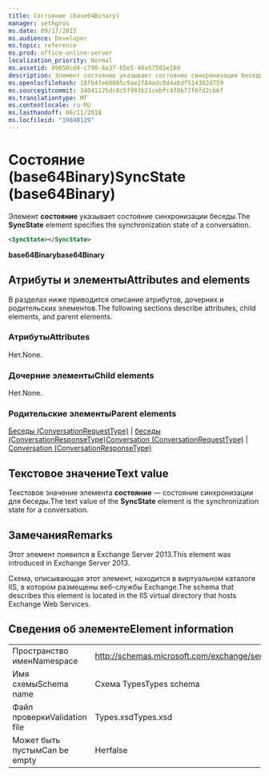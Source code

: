 ```yaml
---
title: Состояние (base64Binary)
manager: sethgros
ms.date: 09/17/2015
ms.audience: Developer
ms.topic: reference
ms.prod: office-online-server
localization_priority: Normal
ms.assetid: 89650cd4-c790-4a37-b5e5-46a57501e100
description: Элемент состояние указывает состояние синхронизации беседы.
ms.openlocfilehash: 18fb4fe60085c9ae2f84adc0d4a6df514302d759
ms.sourcegitcommit: 34041125dc8c5f993b21cebfc4f8b72f0fd2cb6f
ms.translationtype: MT
ms.contentlocale: ru-RU
ms.lasthandoff: 06/11/2018
ms.locfileid: "19840129"
---
```

# <a name="syncstate-base64binary"></a><span data-ttu-id="582db-103">Состояние (base64Binary)</span><span class="sxs-lookup"><span data-stu-id="582db-103">SyncState (base64Binary)</span></span>

<span data-ttu-id="582db-104">Элемент **состояние** указывает состояние синхронизации беседы.</span><span class="sxs-lookup"><span data-stu-id="582db-104">The **SyncState** element specifies the synchronization state of a conversation.</span></span> 
  
```XML
<SyncState></SyncState>
```

 <span data-ttu-id="582db-105">**base64Binary**</span><span class="sxs-lookup"><span data-stu-id="582db-105">**base64Binary**</span></span>
## <a name="attributes-and-elements"></a><span data-ttu-id="582db-106">Атрибуты и элементы</span><span class="sxs-lookup"><span data-stu-id="582db-106">Attributes and elements</span></span>

<span data-ttu-id="582db-107">В разделах ниже приводится описание атрибутов, дочерних и родительских элементов.</span><span class="sxs-lookup"><span data-stu-id="582db-107">The following sections describe attributes, child elements, and parent elements.</span></span>
  
### <a name="attributes"></a><span data-ttu-id="582db-108">Атрибуты</span><span class="sxs-lookup"><span data-stu-id="582db-108">Attributes</span></span>

<span data-ttu-id="582db-109">Нет.</span><span class="sxs-lookup"><span data-stu-id="582db-109">None.</span></span>
  
### <a name="child-elements"></a><span data-ttu-id="582db-110">Дочерние элементы</span><span class="sxs-lookup"><span data-stu-id="582db-110">Child elements</span></span>

<span data-ttu-id="582db-111">Нет.</span><span class="sxs-lookup"><span data-stu-id="582db-111">None.</span></span>
  
### <a name="parent-elements"></a><span data-ttu-id="582db-112">Родительские элементы</span><span class="sxs-lookup"><span data-stu-id="582db-112">Parent elements</span></span>

<span data-ttu-id="582db-113">[Беседы (ConversationRequestType)](conversation-conversationrequesttype.md) | [беседы (ConversationResponseType)](conversation-conversationresponsetype.md)</span><span class="sxs-lookup"><span data-stu-id="582db-113">[Conversation (ConversationRequestType)](conversation-conversationrequesttype.md) | [Conversation (ConversationResponseType)](conversation-conversationresponsetype.md)</span></span>
  
## <a name="text-value"></a><span data-ttu-id="582db-114">Текстовое значение</span><span class="sxs-lookup"><span data-stu-id="582db-114">Text value</span></span>

<span data-ttu-id="582db-115">Текстовое значение элемента **состояние** — состояние синхронизации для беседы.</span><span class="sxs-lookup"><span data-stu-id="582db-115">The text value of the **SyncState** element is the synchronization state for a conversation.</span></span> 
  
## <a name="remarks"></a><span data-ttu-id="582db-116">Замечания</span><span class="sxs-lookup"><span data-stu-id="582db-116">Remarks</span></span>

<span data-ttu-id="582db-117">Этот элемент появился в Exchange Server 2013.</span><span class="sxs-lookup"><span data-stu-id="582db-117">This element was introduced in Exchange Server 2013.</span></span>
  
<span data-ttu-id="582db-118">Схема, описывающая этот элемент, находится в виртуальном каталоге IIS, в котором размещены веб-службы Exchange.</span><span class="sxs-lookup"><span data-stu-id="582db-118">The schema that describes this element is located in the IIS virtual directory that hosts Exchange Web Services.</span></span>
  
## <a name="element-information"></a><span data-ttu-id="582db-119">Сведения об элементе</span><span class="sxs-lookup"><span data-stu-id="582db-119">Element information</span></span>

|||
|:-----|:-----|
|<span data-ttu-id="582db-120">Пространство имен</span><span class="sxs-lookup"><span data-stu-id="582db-120">Namespace</span></span>  <br/> |http://schemas.microsoft.com/exchange/services/2006/types  <br/> |
|<span data-ttu-id="582db-121">Имя схемы</span><span class="sxs-lookup"><span data-stu-id="582db-121">Schema name</span></span>  <br/> |<span data-ttu-id="582db-122">Схема Types</span><span class="sxs-lookup"><span data-stu-id="582db-122">Types schema</span></span>  <br/> |
|<span data-ttu-id="582db-123">Файл проверки</span><span class="sxs-lookup"><span data-stu-id="582db-123">Validation file</span></span>  <br/> |<span data-ttu-id="582db-124">Types.xsd</span><span class="sxs-lookup"><span data-stu-id="582db-124">Types.xsd</span></span>  <br/> |
|<span data-ttu-id="582db-125">Может быть пустым</span><span class="sxs-lookup"><span data-stu-id="582db-125">Can be empty</span></span>  <br/> |<span data-ttu-id="582db-126">Нет</span><span class="sxs-lookup"><span data-stu-id="582db-126">false</span></span>  <br/> |
   

